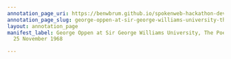 ```yaml
---
annotation_page_uri: https://benwbrum.github.io/spokenweb-hackathon-development-noterms/annotations/george-oppen-at-sir-george-williams-university-the-poetry-series-25-november-1968-canvas-1-unknown.json
annotation_page_slug: george-oppen-at-sir-george-williams-university-the-poetry-series-25-november-1968-canvas-1-unknown
layout: annotation_page
manifest_label: George Oppen at Sir George Williams University, The Poetry Series,
  25 November 1968

---
```

